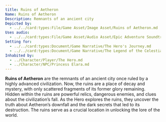 ```yaml
---
title: Ruins of Aetheron
Name: Ruins of Aetheron
Description: Remnants of an ancient city
Depicted by:
  - ../../card:types:File/Game Asset/Image Asset/Ruins of Aetheron.md
Uses audio:
  - ../../card:types:File/Game Asset/Audio Asset/Epic Adventure Soundtrack.md
Setting for:
  - ../../card:types:Document/Game Narrative/The Hero's Journey.md
  - ../../card:types:Document/Game Narrative/The Legend of the Celestial Swords.md
Inhabited by:
  - ../Character/Player/The Hero.md
  - ../Character/NPC/Princess Elara.md
---
```


**Ruins of Aetheron** are the remnants of an ancient city once ruled by a highly advanced civilization. Now, the ruins are a place of decay and mystery, with only scattered fragments of its former glory remaining. Hidden within the ruins are powerful relics, dangerous enemies, and clues about the civilization’s fall. As the Hero explores the ruins, they uncover the truth about Aetheron’s downfall and the dark secrets that led to its destruction. The ruins serve as a crucial location in unlocking the lore of the world.
